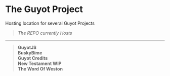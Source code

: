 # The Guyot Project

Hosting location for several Guyot Projects

> *The REPO currently Hosts*
_________________
> **GuyotJS**<br/>
> **BuskyBime**<br/>
> **Guyot Credits**<br/>
> **New Testament WIP**<br/>
> **The Word Of Weston**
